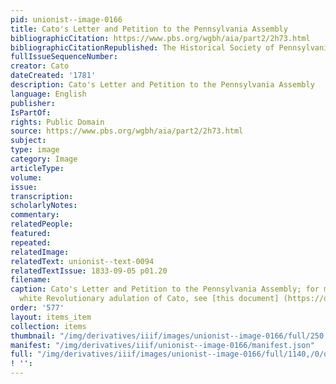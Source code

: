 ```yaml
---
pid: unionist--image-0166
title: Cato's Letter and Petition to the Pennsylvania Assembly
bibliographicCitation: https://www.pbs.org/wgbh/aia/part2/2h73.html
bibliographicCitationRepublished: The Historical Society of Pennsylvania
fullIssueSequenceNumber: 
creator: Cato
dateCreated: '1781'
description: Cato's Letter and Petition to the Pennsylvania Assembly
language: English
publisher: 
IsPartOf: 
rights: Public Domain
source: https://www.pbs.org/wgbh/aia/part2/2h73.html
subject: 
type: image
category: Image
articleType: 
volume: 
issue: 
transcription: 
scholarlyNotes: 
commentary: 
relatedPeople: 
featured: 
repeated: 
relatedImage: 
relatedText: unionist--text-0094
relatedTextIssue: 1833-09-05 p01.20
filename: 
caption: Cato's Letter and Petition to the Pennsylvania Assembly; for more on the
  white Revolutionary adulation of Cato, see [this document] (https://dailystoic.com/cato/)
order: '577'
layout: items_item
collection: items
thumbnail: "/img/derivatives/iiif/images/unionist--image-0166/full/250,/0/default.jpg"
manifest: "/img/derivatives/iiif/unionist--image-0166/manifest.json"
full: "/img/derivatives/iiif/images/unionist--image-0166/full/1140,/0/default.jpg"
! '': 
---
```

